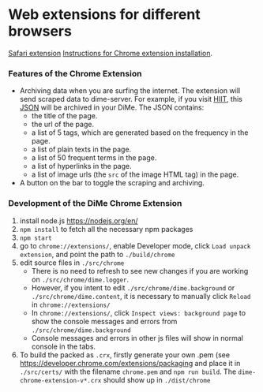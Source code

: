 # Web extensions for different browsers

[Safari extension](http://www.hiit.fi/g/reknow/software/DiMeTracker.safariextz)
[Instructions for Chrome extension installation](https://github.com/HIIT/dime-webextension/wiki/Chrome-extension).

### Features of the Chrome Extension

* Archiving data when you are surfing the internet. The extension will send scraped data to dime-server. For example, if you visit [HIIT](http://www.hiit.fi), this [JSON](https://github.com/chenhunghan/dime-webextension/blob/master/src/resources/hiit.json) will be archived in your DiMe. The JSON contains:
    * the title of the page.
    * the url of the page.
    * a list of 5 tags, which are generated based on the frequency in the page.
    * a list of plain texts in the page.
    * a list of 50 frequent terms in the page.
    * a list of hyperlinks in the page.
    * a list of image urls (the ``src`` of the image HTML tag) in the page.
* A button on the bar to toggle the scraping and archiving.
 
### Development of the DiMe Chrome Extension

1. install node.js <https://nodejs.org/en/>
2. ``npm install`` to fetch all the necessary npm packages
4. ``npm start``
5. go to ``chrome://extensions/``, enable Developer mode, click ``Load unpack extension``, and point the path to ``./build/chrome``
6. edit source files in ``./src/chrome``
    * There is no need to refresh to see new changes if you are working on ``./src/chrome/dime.logger``. 
    * However, if you intent to edit ``./src/chrome/dime.background`` or ``./src/chrome/dime.content``, it is necessary to manually click ``Reload`` in ``chrome://extensions/``
    * In ``chrome://extensions/``, click ``Inspect views: background page`` to show the console messages and errors from ``./src/chrome/dime.background``
    * Console messages and errors in other js files will show in normal console in the tabs.
7. To build the packed as ``.crx``, firstly generate your own .pem (see <https://developer.chrome.com/extensions/packaging> and place it in ``./src/certs/`` with the filename ``chrome.pem`` and ``npm run build``. The ``dime-chrome-extension-v*.crx`` should show up in ``./dist/chrome``


